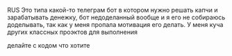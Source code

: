 RUS
Это типа какой-то телеграм бот в котором нужно решать капчи и зарабатывать денежку, бот недоделанный вообще и я его не собираюсь доделывать, так как у меня пропала мотивация его делать. У меня куча других классных проэктов для выполнения



делайте с кодом что хотите
